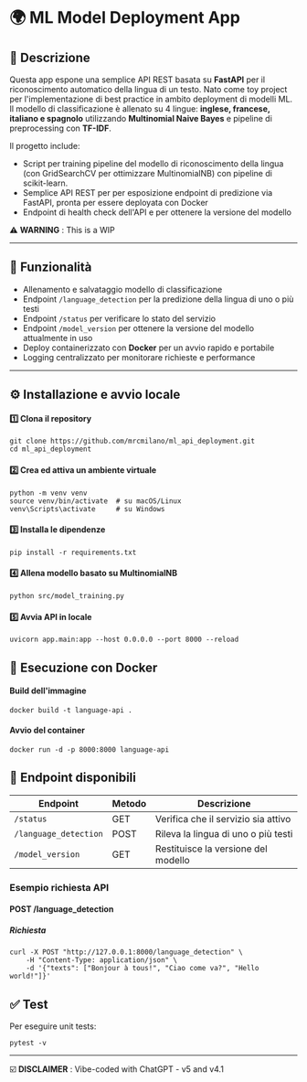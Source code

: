 # 🌍 ML Model Deployment App

## 📝 Descrizione 

Questa app espone una semplice API REST basata su **FastAPI** per il riconoscimento automatico della lingua di un testo. Nato come toy project per l'implementazione di best practice in ambito deployment di modelli ML.
Il modello di classificazione è allenato su 4 lingue: **inglese, francese, italiano e spagnolo** utilizzando **Multinomial Naive Bayes** e pipeline di preprocessing con **TF-IDF**.

Il progetto include:
- Script per training pipeline del modello di riconoscimento della lingua (con GridSearchCV per ottimizzare MultinomialNB) con pipeline di scikit-learn. 
- Semplice API REST per per esposizione endpoint di predizione via FastAPI, pronta per essere deployata con Docker
- Endpoint di health check dell'API e per ottenere la versione del modello

⚠️ __WARNING__ : This is a WIP

---

## 🚀 Funzionalità 

- Allenamento e salvataggio modello di classificazione
- Endpoint `/language_detection` per la predizione della lingua di uno o più testi  
- Endpoint `/status` per verificare lo stato del servizio  
- Endpoint `/model_version` per ottenere la versione del modello attualmente in uso  
- Deploy containerizzato con **Docker** per un avvio rapido e portabile  
- Logging centralizzato per monitorare richieste e performance  


---

## ⚙️ Installazione e avvio locale

#### 1️⃣ Clona il repository

```
git clone https://github.com/mrcmilano/ml_api_deployment.git
cd ml_api_deployment
```

#### 2️⃣ Crea ed attiva un ambiente virtuale

```
python -m venv venv
source venv/bin/activate  # su macOS/Linux
venv\Scripts\activate     # su Windows
```

#### 3️⃣ Installa le dipendenze

```
pip install -r requirements.txt
```

#### 4️⃣ Allena modello basato su MultinomialNB

```
python src/model_training.py
```

#### 5️⃣ Avvia API in locale

```
uvicorn app.main:app --host 0.0.0.0 --port 8000 --reload
```

## 🐳 Esecuzione con Docker

#### Build dell'immagine

```
docker build -t language-api .
```

#### Avvio del container

```
docker run -d -p 8000:8000 language-api
```

## 📡 Endpoint disponibili

| Endpoint              | Metodo | Descrizione                         |
| --------------------- | ------ | ----------------------------------- |
| `/status`             | GET    | Verifica che il servizio sia attivo |
| `/language_detection` | POST   | Rileva la lingua di uno o più testi |
| `/model_version`      | GET    | Restituisce la versione del modello |

### Esempio richiesta API 
#### POST /language_detection
##### Richiesta

```
curl -X POST "http://127.0.0.1:8000/language_detection" \
    -H "Content-Type: application/json" \
    -d '{"texts": ["Bonjour à tous!", "Ciao come va?", "Hello world!"]}'
```

## ✅ Test

Per eseguire unit tests:
```
pytest -v
```

---
☑️ __DISCLAIMER__ : Vibe-coded with ChatGPT - v5 and v4.1

